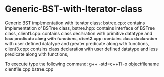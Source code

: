 # Generic-BST-with-Iterator-class
Generic BST implementation with iterator class:
bstree.cpp: contains implementation of BSTree class, 
bstree.hpp: contains interface of BSTree class, 
client1.cpp: contains class declaration with primitive datatype and less predicate along with functions, 
client2.cpp: contains class declaration with user defined datatype and greater predicate along with functions, 
client3.cpp: contains class declaration with user defined datatype and less predicate along with functions, 

To execute type the following command: g++ -std=c++11 -o objectfilename clentfile.cpp bstree.cpp
